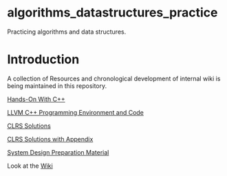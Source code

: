 # algorithms_datastructures_practice
Practicing algorithms and data structures.

# Introduction
A collection of Resources and chronological development of internal wiki is being maintained in this repository.

[Hands-On With C++](https://github.com/aksinghdce/algorithms_datastructures_system_design/tree/master/C%2B%2B)

[LLVM C++ Programming Environment and Code](https://github.com/aksinghdce/Clang-in-Docker)

[CLRS Solutions](https://walkccc.github.io/CLRS/Chap13/13.1/)

[CLRS Solutions with Appendix](http://sites.math.rutgers.edu/~ajl213/CLRS/CLRS.html)

[System Design Preparation Material](https://leetcode.com/discuss/interview-question/system-design/276595/System-Design-Preparation-Materials)

Look at the [Wiki](https://github.com/aksinghdce/algorithms_datastructures_practice/wiki)
